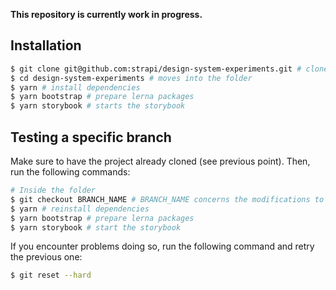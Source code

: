 **This repository is currently work in progress.**

## Installation

```sh
$ git clone git@github.com:strapi/design-system-experiments.git # clone the project locally
$ cd design-system-experiments # moves into the folder
$ yarn # install dependencies
$ yarn bootstrap # prepare lerna packages
$ yarn storybook # starts the storybook
```

## Testing a specific branch

Make sure to have the project already cloned (see previous point). Then, run the following commands:

```sh
# Inside the folder
$ git checkout BRANCH_NAME # BRANCH_NAME concerns the modifications to tests
$ yarn # reinstall dependencies
$ yarn bootstrap # prepare lerna packages
$ yarn storybook # start the storybook
```

If you encounter problems doing so, run the following command and retry the previous one:

```sh
$ git reset --hard
```
